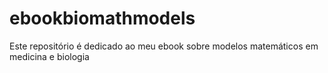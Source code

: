 # ebookbiomathmodels
Este repositório é dedicado ao meu ebook sobre modelos matemáticos em medicina e biologia
